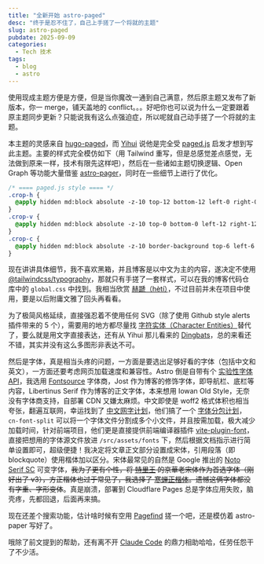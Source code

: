 ```yaml
---
title: "全新开始 astro-paged"
desc: "终于是忍不住了，自己上手搓了一个将就的主题"
slug: astro-paged
pubdate: 2025-09-09
categories:
  - Tech 技术
tags:
  - blog
  - astro
---
```


使用现成主题方便是方便，但是当你魔改一通到自己满意，然后原主题又发布了新版本，你一 merge，铺天盖地的 conflict。。。好吧你也可以说为什么一定要跟着原主题同步更新？只能说我有这么点强迫症，所以呢就自己动手搓了一个将就的主题。

本主题的灵感来自 [hugo-paged](https://github.com/yihui/hugo-paged)，而 [Yihui](https://yihui.org/) 说他是完全受 [paged.js](https://pagedjs.org/) 启发才想到写此主题。主要的样式完全模仿如下（用 Tailwind 重写，但是总感觉差点感觉，无法做到原来一样，技术有限先这样吧），然后在一些诸如主题切换逻辑、Open Graph 等功能大量借鉴 [astro-pager](https://github.com/satnaing/astro-paper)，同时在一些细节上进行了优化。

```css
/* ==== paged.js style ==== */
.crop-h {
  @apply hidden md:block absolute -z-10 top-12 bottom-12 left-0 right-0 border-y border-foreground;
}
.crop-v {
  @apply hidden md:block absolute -z-10 top-0 bottom-0 left-12 right-12 border-x border-foreground;
}
.crop-c {
  @apply hidden md:block absolute -z-10 border-background top-6 left-6 right-6 bottom-6 border-[1.75rem];
}
```

现在讲讲具体细节，我不喜欢黑箱，并且博客是以中文为主的内容，遂决定不使用 [@tailwindcss/typography](https://github.com/tailwindlabs/tailwindcss-typography)，那就只有手搓了一套样式，可以在我的博客代码仓库中的 `global.css` 中找到。我相当欣赏 [赫蹏（hètí）](https://github.com/sivan/heti)，不过目前并未在项目中使用，要是以后附庸文雅了回头再看看。

为了极简风格延续，直接强忍着不使用任何 SVG（除了使用 Github style alerts 插件带来的 5 个），需要用的地方都尽量找 [字符实体（Character Entities）](https://en.wikipedia.org/wiki/List_of_XML_and_HTML_character_entity_references)替代了，要么就是用文字直接表达，还有从 Yihui 那儿看来的 [Dingbats](https://en.wikipedia.org/wiki/Dingbat)，总的来看还不错，其实并没有这么多图形非表达不可。

然后是字体，真是相当头疼的问题，一方面是要选出足够好看的字体（包括中文和英文），一方面还要考虑网页加载速度和兼容性。Astro 倒是自带有个 [实验性字体 API](https://docs.astro.build/en/guides/fonts/#experimental-font-api)，我选用 [Fontsource](https://fontsource.org/) 字体商，Jost 作为博客的修饰字体，即导航栏、底栏等内容，Libertinus Serif 作为博客的正文字体，本来想用 Iowan Old Style，无奈没有字体商支持，自部署 CDN 又嫌太麻烦。中文即使是 woff2 格式体积也相当夸张，翻遍互联网，幸运找到了 [中文网字计划](https://chinese-font.netlify.app/zh-cn/)，他们搞了一个 [字体分包计划](https://github.com/KonghaYao/cn-font-split)，`cn-font-split` 可以将一个字体文件分割成多个小文件，并且按需加载，极大减少加载时间，针对前端项目，他们更是直接提供前端编译器插件 [vite-plugin-font](https://www.npmjs.com/package/vite-plugin-font)，直接把想用的字体源文件放进 `/src/assets/fonts` 下，然后根据文档指示进行简单设置即可，超级便捷！我决定将文章正文部分设置成宋体，引用段落（即 blockquote）使用楷体加以区分。宋体最常见的自然是 Google 推出的 [Noto Serif SC](https://fonts.google.com/specimen/Noto+Serif+SC) 可变字体，<del>我为了更有个性，将 [特里王](https://www.zhihu.com/people/wang-ting-rui-61) 的京華老宋体作为首选字体（刚好出了 v3），方正楷体也过于常见了，我选择了 [寒蝉正楷体](https://github.com/Warren2060/Chillkai)。遗憾这俩字体都没有字重、字形变体</del>。真是崩溃，部署到 Cloudflare Pages 总是字体应用失败，脑壳疼，先都回退，后面再来搞。

现在还差个搜索功能，估计啥时候有空用 [Pagefind](https://pagefind.app/) 搓一个吧，还是模仿着 astro-paper 写好了。

哦除了前文提到的帮助，还有离不开 [Claude Code](https://www.anthropic.com/claude-code) 的鼎力相助哈哈，任劳任怨干了不少活。
